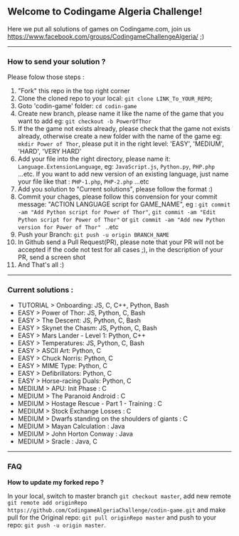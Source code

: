## Welcome to Codingame Algeria Challenge!



Here we put all solutions of games on Codingame.com, join us https://www.facebook.com/groups/CodingameChallengeAlgeria/ ;)

----------


### How to send your solution ?


Please folow those steps :

 1. "Fork" this repo in the top right corner
 2. Clone the cloned repo to your local: `git clone LINK_To_YOUR_REPO`;
 3. Goto 'codin-game' folder: ` cd codin-game `
 4. Create new branch, please name it like the name of the game that you want to add eg: `git checkout -b PowerOfThor` 
 5. If the the game not exists already, please check that the game not exists already, otherwise create a new folder with the name of the game eg: `mkdir Power of Thor`, please put it in the right level: 'EASY', 'MEDIUM', 'HARD', 'VERY HARD'
 6. Add your file into the right directory, please name it: `Language.ExtensionLanguage`, eg: `JavaScript.js`, `Python.py`, `PHP.php` ...etc.  If you want to add new version of an existing language, just name your file like that : `PHP-1.php`, `PHP-2.php` ...etc 
 7. Add you solution to "Current solutions", please follow the format :) 
 8. Commit your chages, please follow this convension for your commit message: "ACTION LANGUAGE script for GAME_NAME", eg : `git commit -am "Add Python script for Power of Thor"`,  `git commit -am "Edit Python script for Power of Thor"` or `git commit -am "Add new Python version for Power of Thor" ` ..etc
 9. Push your Branch: `git push -u origin BRANCH_NAME`
 10. In Github send a Pull Request(PR), please note that your PR will not be accepted if the code not test for all cases ;), in the description of your PR, send a screen shot
 11. And That's all :)

----------


### Current solutions :
 - TUTORIAL > Onboarding: JS, C, C++, Python, Bash
 - EASY > Power of Thor: JS, Python, C, Bash
 - EASY > The Descent: JS, Python, C, Bash
 - EASY > Skynet the Chasm: JS, Python, C, Bash
 - EASY > Mars Lander - Level 1: Python, C++
 - EASY > Temperatures: JS, Python, C, Bash
 - EASY > ASCII Art: Python, C
 - EASY > Chuck Norris: Python, C
 - EASY > MIME Type: Python, C
 - EASY > Defibrillators: Python, C
 - EASY > Horse-racing Duals: Python, C
 - MEDIUM > APU: Init Phase : C
 - MEDIUM > The Paranoid Android : C
 - MEDIUM > Hostage Rescue - Part 1 - Training : C
 - MEDIUM > Stock Exchange Losses : C
 - MEDIUM > Dwarfs standing on the shoulders of giants : C
 - MEDIUM > Mayan Calculation : Java
 - MEDIUM > John Horton Conway : Java
 - MEDIUM > Sracle : Java, C

----------
### FAQ

**How to update my forked repo ?**

In your local, switch to master branch `git checkout master`, add new remote `git remote add originRepo https://github.com/CodingameAlgeriaChallenge/codin-game.git` and make pull for the Original repo: `git pull originRepo master` and push to your repo: `git push -u origin master`.
